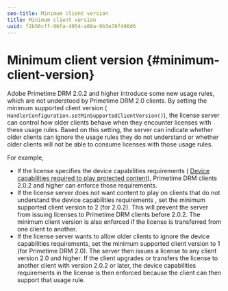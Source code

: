 ```yaml
---
seo-title: Minimum client version
title: Minimum client version
uuid: f2b56cff-96fa-4954-a08a-9b3e78f496d6
---
```


# Minimum client version {#minimum-client-version}

Adobe Primetime DRM 2.0.2 and higher introduce some new usage rules, which are not understood by Primetime DRM 2.0 clients. By setting the minimum supported client version ( `HandlerConfiguration.setMinSupportedClientVersion()`), the license server can control how older clients behave when they encounter licenses with these usage rules. Based on this setting, the server can indicate whether older clients can ignore the usage rules they do not understand or whether older clients will not be able to consume licenses with those usage rules.

For example,

* If the license specifies the device capabilities requirements ( [Device capabilities required to play protected content](../../../protecting-content/introduction/usage-rules/runtime-application-restrictions/device-capabilities.md)), Primetime DRM clients 2.0.2 and higher can enforce those requirements. 
* If the license server does not want content to play on clients that do not understand the device capabilities requirements , set the minimum supported client version to 2 (for 2.0.2). This will prevent the server from issuing licenses to Primetime DRM clients before 2.0.2. The minimum client version is also enforced if the license is transferred from one client to another. 
* If the license server wants to allow older clients to ignore the device capabilities requirements, set the minimum supported client version to 1 (for Primetime DRM 2.0). The server then issues a license to any client version 2.0 and higher. If the client upgrades or transfers the license to another client with version 2.0.2 or later, the device capabilities requirements in the license is then enforced because the client can then support that usage rule.

